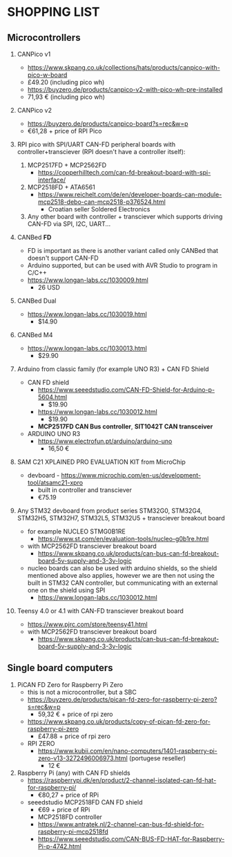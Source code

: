 # SHOPPING LIST
## Microcontrollers

1. CANPico v1
	- https://www.skpang.co.uk/collections/hats/products/canpico-with-pico-w-board
	- £49.20 (including pico wh)
	- https://buyzero.de/products/canpico-v2-with-pico-wh-pre-installed
	- 71,93 € (including pico wh)
2. CANPico v2 
	- https://buyzero.de/products/canpico-board?s=rec&w=p
	- €61,28 + price of RPI Pico

3. RPI pico with SPI/UART CAN-FD peripheral boards with controller+transciever (RPI doesn't have a controller itself):
	1. MCP2517FD + MCP2562FD
		- https://copperhilltech.com/can-fd-breakout-board-with-spi-interface/
	2. MCP2518FD + ATA6561
		- https://www.reichelt.com/de/en/developer-boards-can-module-mcp2518-debo-can-mcp2518-p376524.html
			- Croatian seller Soldered Electronics
	3. Any other board with controller + transciever which supports driving CAN-FD via SPI, I2C, UART...

5. CANBed **FD**
	- FD is important as there is another variant called only CANBed that doesn't support CAN-FD
	- Arduino supported, but can be used with AVR Studio to program in C/C++
	- https://www.longan-labs.cc/1030009.html
		- 26 USD
6. CANBed Dual
	- https://www.longan-labs.cc/1030019.html
		- $14.90
7. CANBed M4
	- https://www.longan-labs.cc/1030013.html
		- $29.90
8. Arduino from classic family (for example UNO R3) + CAN FD Shield
	- CAN FD shield
		- https://www.seeedstudio.com/CAN-FD-Shield-for-Arduino-p-5604.html
			- $19.90
		- https://www.longan-labs.cc/1030012.html
			- $19.90
		- **MCP2517FD CAN Bus controller**, **SIT1042T CAN transceiver**
	- ARDUINO UNO R3
		- https://www.electrofun.pt/arduino/arduino-uno
			- 16,50 €
10. SAM C21 XPLAINED PRO EVALUATION KIT from MicroChip
	- devboard -  https://www.microchip.com/en-us/development-tool/atsamc21-xpro
		- built in controller and transciever
		- €75.19
11. Any STM32 devboard from product series STM32G0, STM32G4, STM32H5, STM32H7, STM32L5, STM32U5 + transciever breakout board
	- for example NUCLEO STMG0B1RE
		- https://www.st.com/en/evaluation-tools/nucleo-g0b1re.html
	- with MCP2562FD transciever breakout board
		- https://www.skpang.co.uk/products/can-bus-can-fd-breakout-board-5v-supply-and-3-3v-logic
	- nucleo boards can also be used with arduino shields, so the shield mentioned above also applies, however we are then not using the built in STM32 CAN controller, but communicating with an external one on the shield using SPI
		- https://www.longan-labs.cc/1030012.html
12. Teensy 4.0 or 4.1 with CAN-FD transciever breakout board
	- https://www.pjrc.com/store/teensy41.html
	- with MCP2562FD transciever breakout board
		- https://www.skpang.co.uk/products/can-bus-can-fd-breakout-board-5v-supply-and-3-3v-logic

## Single board computers

1. PiCAN FD Zero for Raspberry Pi Zero
	- this is not a microcontroller, but a SBC
	- https://buyzero.de/products/pican-fd-zero-for-raspberry-pi-zero?s=rec&w=p
		- 59,32 € + price of rpi zero
	- https://www.skpang.co.uk/products/copy-of-pican-fd-zero-for-raspberry-pi-zero
		- £47.88 + price of rpi zero
	- RPI ZERO
		- https://www.kubii.com/en/nano-computers/1401-raspberry-pi-zero-v13-3272496006973.html (portugese reseller)
			- 12 €
2. Raspberry Pi (any) with CAN FD shields
	- https://raspberrypi.dk/en/product/2-channel-isolated-can-fd-hat-for-raspberry-pi/
		- €80,27 + price of RPi
	- seeedstudio MCP2518FD CAN FD shield
		- €69 + price of RPi
		- MCP2518FD controller
		- https://www.antratek.nl/2-channel-can-bus-fd-shield-for-raspberry-pi-mcp2518fd
		- https://www.seeedstudio.com/CAN-BUS-FD-HAT-for-Raspberry-Pi-p-4742.html
	
